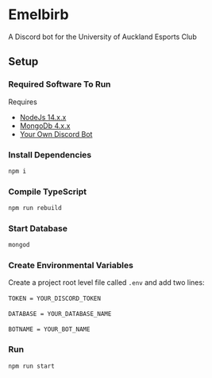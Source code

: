 # Emelbirb

A Discord bot for the University of Auckland Esports Club

## Setup


### Required Software To Run

Requires 
* [NodeJs 14.x.x](https://nodejs.org/en/)
* [MongoDb 4.x.x](https://www.mongodb.com/try/download/community?tck=docs_server)
* [Your Own Discord Bot](https://discord.com/developers/applications)

### Install Dependencies

```bash
npm i
```

### Compile TypeScript

```bash
npm run rebuild
```

### Start Database

```bash
mongod
```

### Create Environmental Variables

Create a project root level file called `.env` and add two lines: <br /> \
`TOKEN = YOUR_DISCORD_TOKEN`<br /> \
`DATABASE = YOUR_DATABASE_NAME`<br /> \
`BOTNAME = YOUR_BOT_NAME`

### Run

```bash
npm run start
```
